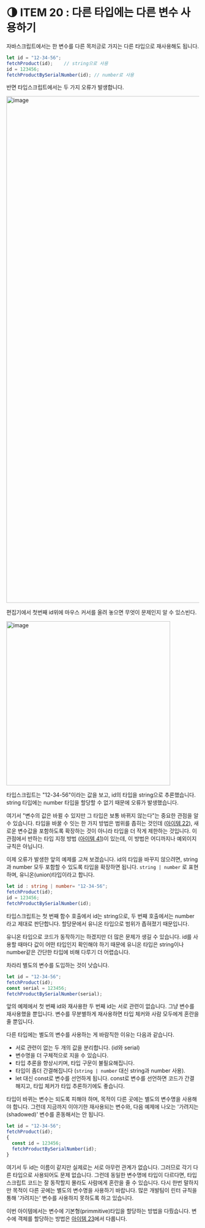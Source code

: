 #  🌗 ITEM 20 : 다른 타입에는 다른 변수 사용하기

자바스크립트에서는 한 변수를 다른 목저긍로 가지는 다른 타입으로 재사용해도 됩니다.

```js
let id = "12-34-56";
fetchProduct(id);    // string으로 사용
id = 123456;
fetchProductBySerialNumber(id); // number로 사용
```

반면 타입스크립트에서는 두 가지 오류가 발생합니다.

<img width="1321" alt="image" src="https://github.com/Pyotato/effective_typescript/assets/102423086/4d1bb2ec-51f1-4fc4-bdd4-0078f3d29028"/>

편집기에서 첫번째 id위에 마우스 커서를 올려 놓으면 무엇이 문제인지 알 수 있스빈다. 

<img width="428" alt="image" src="https://github.com/Pyotato/effective_typescript/assets/102423086/b0d466ce-bf5b-44fa-a1de-1847cee180ac"/>

타입스크립트는 "12-34-56"이라는 값을 보고, id의 타입을 string으로 추론했습니다.
string 타입에는 number 타입을 할당할 수 없기 때문에 오류가 발생했습니다.

여기서 "변수의 값은 바뀔 수 있지만 그 타입은 보통 바뀌지 않는다"는 중요한 관점을 알 수 있습니다.
타입을 바꿀 수 잇는 한 가지 방법은 범위를 좁히는 것인데 ([아이템 22](https://github.com/Pyotato/effective_typescript/blob/item22/README.md)), 
새로운 변수값을 포함하도록 확장하는 것이 아니라 타입을 더 작게 제한하는 것입니다.
이 관점에서 반하는 타입 지정 방법 ([아이템 41](https://github.com/Pyotato/effective_typescript/blob/item41/README.md))이 있는데, 이 방법은 어디까지나 예외이지 규칙은 아닙니다.

이제 오류가 발생한 앞의 예제를 고쳐 보겠습니다.
id의 타입을 바꾸지 않으려면, string과 number 모두 포함할 수 있도록 타입을 확장하면 됩니다.
`string | number` 로 표현하며, 유니온(union)타입이라고 합니다.

```ts
let id : string | number= "12-34-56";
fetchProduct(id);   
id = 123456;
fetchProductBySerialNumber(id); 
```

타입스크립트는 첫 번째 함수 호출에서 id는 string으로, 두 번째 호출에서는 number라고 제대로 판단합니다.
할당문에서 유니온 타입으로 범위가 좁혀졌기 때문입니다.

유니온 타입으로 코드가 동작하기는 하겠지만 더 많은 문제가 생길 수 있습니다. 
id를 사용할 때마다 값이 어떤 타입인지 확인해야 하기 때문에 유니온 타입은 string이나 number같은 간단한 타입에 비해 다루기 더 어렵습니다.

차라리 별도의 변수를 도입하는 것이 낫습니다.

```ts
let id = "12-34-56";
fetchProduct(id);   
const serial = 123456;
fetchProductBySerialNumber(serial); 
```

앞의 예제에서 첫 번째 id와 재사용한 두 번째 id는 서로 관련이 없습니다.
그냥 변수를 재사용했을 뿐입니다.
변수를 무분별하게 재사용하면 타입 체커와 사람 모두에게 혼란을 줄 뿐입니다.

다른 타입에는 별도의 변수를 사용하는 게 바람직한 이유는 다음과 같습니다.

- 서로 관련이 없는 두 개의 값을 분리합니다. (id와 serial)
- 변수명을 더 구체적으로 지을 수 있습니다.
- 타입 추론을 향상시키며, 타입 구문이 불필요해집니다.
- 타입이 좀더 간결해집니다 (`string | number` 대신 string과 number 사용). 
- let 대신 const로 변수를 선언하게 됩니다. const로 변수를 선언하면 코드가 간결해지고, 타입 체커가 타입 추론하기에도 좋습니다.

타입이 바뀌는 변수는 되도록 피해야 하며, 목적이 다른 곳에는 별도의 변수명을 사용해야 합니다.
그런데 지금까지 이야기한 재사용되는 변수와, 다음 예제에 나오는 '가려지는(shadowed)' 변수를 혼동해서는 안 됩니다.

```ts
let id = "12-34-56";
fetchProduct(id);   
{
  const id = 123456;
  fetchProductBySerialNumber(id);
}
```

여기서 두 id는 이름이 같지만 실제로는 서로 아무런 관계가 없습니다.
그러므로 각기 다른 타입으로 사용되어도 문제 없습니다.
그런데 동일한 변수명에 타입이 다르다면, 타입스크립트 코드는 잘 동작할지 몰라도 사람에게 혼란을 줄 수 있습니다.
다시 한번 말하지만 목적이 다른 곳에는 별도의 변수명을 사용하기 바랍니다. 
많은 개발팀이 린터 규칙을 통해 '가려지는' 변수를 사용하지 못하도록 하고 있습니다.

이번 아이템에서는 변수에 기본형(primmitive)타입을 할당하는 방법을 다뤘습니다. 
변수에 객체를 할당하는 방법은 [아이템 23](https://github.com/Pyotato/effective_typescript/blob/item23/README.md)에서 다룹니다.
































